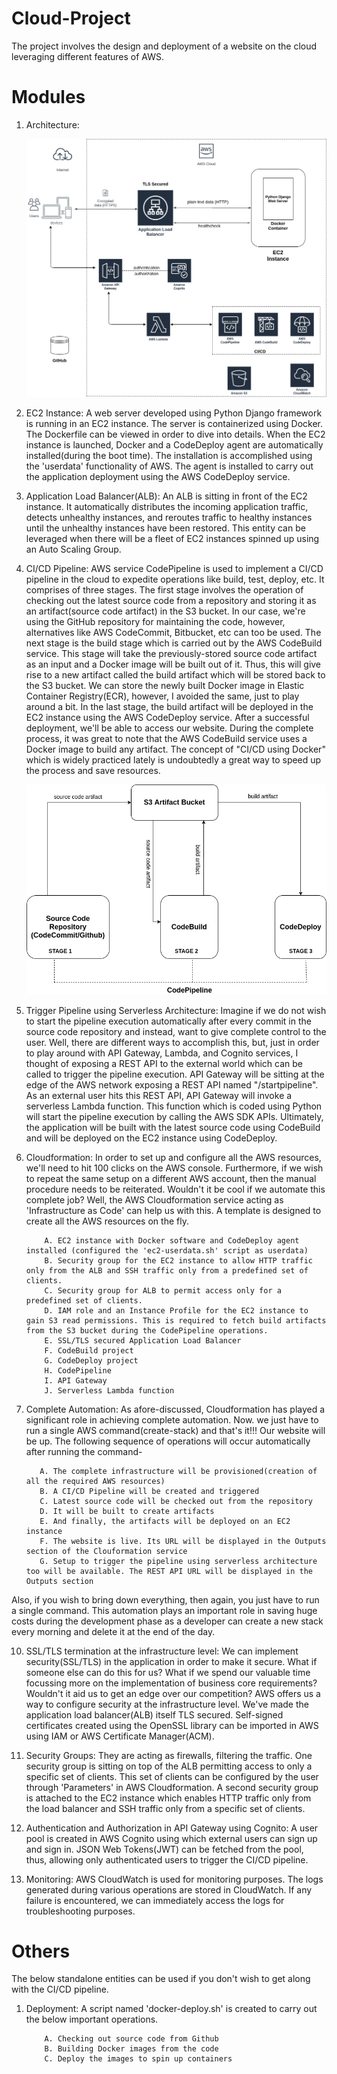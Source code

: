 # Cloud-Project
The project involves the design and deployment of a website on the cloud leveraging different features of AWS.

# Modules
1. Architecture:



      ![alt text](https://github.com/ramos-04/cloud-project/blob/master/images/architecture.png)


2. EC2 Instance:
A web server developed using Python Django framework is running in an EC2 instance. The server is containerized using Docker. The Dockerfile can be viewed in order to dive into details. When the EC2 instance is launched, Docker and a CodeDeploy agent are automatically installed(during the boot time). The installation is accomplished using the 'userdata' functionality of AWS. The agent is installed to carry out the application deployment using the AWS CodeDeploy service.

3. Application Load Balancer(ALB): 
An ALB is sitting in front of the EC2 instance. It automatically distributes the incoming application traffic, detects unhealthy instances, and reroutes traffic to healthy instances until the unhealthy instances have been restored. This entity can be leveraged when there will be a fleet of EC2 instances spinned up using an Auto Scaling Group. 

6. CI/CD Pipeline:
AWS service CodePipeline is used to implement a CI/CD pipeline in the cloud to expedite operations like build, test, deploy, etc. It comprises of three stages. The first stage involves the operation of checking out the latest source code from a repository and storing it as an artifact(source code artifact) in the S3 bucket. In our case, we're using the GitHub repository for maintaining the code, however, alternatives like AWS CodeCommit, Bitbucket, etc can too be used. The next stage is the build stage which is carried out by the AWS CodeBuild service. This stage will take the previously-stored source code artifact as an input and a Docker image will be built out of it. Thus, this will give rise to a new artifact called the build artifact which will be stored back to the S3 bucket. We can store the newly built Docker image in Elastic Container Registry(ECR), however, I avoided the same, just to play around a bit. In the last stage, the build artifact will be deployed in the EC2 instance using the AWS CodeDeploy service. After a successful deployment, we'll be able to access our website. During the complete process, it was great to note that the AWS CodeBuild service uses a Docker image to build any artifact. The concept of "CI/CD using Docker" which is widely practiced lately is undoubtedly a great way to speed up the process and save resources.  


   ![alt text](https://github.com/ramos-04/cloud-project/blob/master/images/AWS-CICD-Pipeline.png)


7. Trigger Pipeline using Serverless Architecture:
Imagine if we do not wish to start the pipeline execution automatically after every commit in the source code repository and instead, want to give complete control to the user. Well, there are different ways to accomplish this, but, just in order to play around with API Gateway, Lambda, and Cognito services, I thought of exposing a REST API to the external world which can be called to trigger the pipeline execution. API Gateway will be sitting at the edge of the AWS network exposing a REST API named "/startpipeline". As an external user hits this REST API, API Gateway will invoke a serverless Lambda function. This function which is coded using Python will start the pipeline execution by calling the AWS SDK APIs. Ultimately, the application will be built with the latest source code using CodeBuild and will be deployed on the EC2 instance using CodeDeploy.   

8. Cloudformation:
In order to set up and configure all the AWS resources, we'll need to hit 100 clicks on the AWS console. Furthermore, if we wish to repeat the same setup on a different AWS account, then the manual procedure needs to be reiterated. Wouldn't it be cool if we automate this complete job? Well, the AWS Cloudformation service acting as 'Infrastructure as Code' can help us with this. A template is designed to create all the AWS resources on the fly.

           A. EC2 instance with Docker software and CodeDeploy agent installed (configured the 'ec2-userdata.sh' script as userdata)
           B. Security group for the EC2 instance to allow HTTP traffic only from the ALB and SSH traffic only from a predefined set of clients. 
           C. Security group for ALB to permit access only for a predefined set of clients.
           D. IAM role and an Instance Profile for the EC2 instance to gain S3 read permissions. This is required to fetch build artifacts from the S3 bucket during the CodePipeline operations.
           E. SSL/TLS secured Application Load Balancer
           F. CodeBuild project 
           G. CodeDeploy project 
           H. CodePipeline
           I. API Gateway
           J. Serverless Lambda function
           
9. Complete Automation:
As afore-discussed, Cloudformation has played a significant role in achieving complete automation. Now. we just have to run a single AWS command(create-stack) and that's it!!! Our website will be up. The following sequence of operations will occur automatically after running the command-

          A. The complete infrastructure will be provisioned(creation of all the required AWS resources)
          B. A CI/CD Pipeline will be created and triggered
          C. Latest source code will be checked out from the repository
          D. It will be built to create artifacts
          E. And finally, the artifacts will be deployed on an EC2 instance
          F. The website is live. Its URL will be displayed in the Outputs section of the Clouformation service
          G. Setup to trigger the pipeline using serverless architecture too will be available. The REST API URL will be displayed in the Outputs section
          
Also, if you wish to bring down everything, then again, you just have to run a single command. This automation plays an important role in saving huge costs during the development phase as a developer can create a new stack every morning and delete it at the end of the day.
         
10. SSL/TLS termination at the infrastructure level:
We can implement security(SSL/TLS) in the application in order to make it secure. What if someone else can do this for us? What if we spend our valuable time focussing more on the implementation of business core requirements? Wouldn't it aid us to get an edge over our competition? AWS offers us a way to configure security at the infrastructure level. We've made the application load balancer(ALB) itself TLS secured. Self-signed certificates created using the OpenSSL library can be imported in AWS using IAM or AWS Certificate Manager(ACM).     

11. Security Groups:
They are acting as firewalls, filtering the traffic. One security group is sitting on top of the ALB permitting access to only a specific set of clients. This set of clients can be configured by the user through 'Parameters' in AWS Cloudformation. A second security group is attached to the EC2 instance which enables HTTP traffic only from the load balancer and SSH traffic only from a specific set of clients. 

12. Authentication and Authorization in API Gateway using Cognito:
A user pool is created in AWS Cognito using which external users can sign up and sign in. JSON Web Tokens(JWT) can be fetched from the pool, thus, allowing only authenticated users to trigger the CI/CD pipeline. 

13. Monitoring:
AWS CloudWatch is used for monitoring purposes. The logs generated during various operations are stored in CloudWatch. If any failure is encountered, we can immediately access the logs for troubleshooting purposes.


# Others
The below standalone entities can be used if you don't wish to get along with the CI/CD pipeline.

1. Deployment:
A script named 'docker-deploy.sh' is created to carry out the below important operations.

           A. Checking out source code from Github
           B. Building Docker images from the code
           C. Deploy the images to spin up containers

